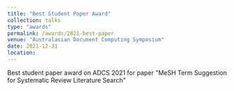 ```yaml
---
title: "Best Student Paper Award"
collection: talks
type: "awards"
permalink: /awards/2021-best-paper
venue: "Australasian Document Computing Symposium"
date: 2021-12-31
location:
---
```


Best student paper award on ADCS 2021 for paper "MeSH Term Suggestion for Systematic Review Literature Search"

